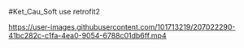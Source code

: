 #Ket_Cau_Soft use retrofit2



https://user-images.githubusercontent.com/101713219/207022290-41bc282c-c1fa-4ea0-9054-6788c01db6ff.mp4

